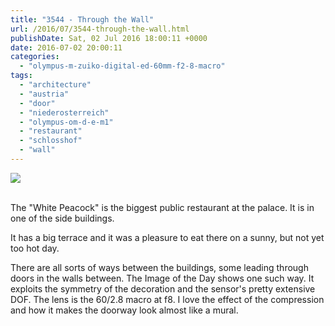 ```yaml
---
title: "3544 - Through the Wall"
url: /2016/07/3544-through-the-wall.html
publishDate: Sat, 02 Jul 2016 18:00:11 +0000
date: 2016-07-02 20:00:11
categories: 
  - "olympus-m-zuiko-digital-ed-60mm-f2-8-macro"
tags: 
  - "architecture"
  - "austria"
  - "door"
  - "niederosterreich"
  - "olympus-om-d-e-m1"
  - "restaurant"
  - "schlosshof"
  - "wall"
---
```

<div class="container">
<div class="center"><a target="_blank" href="https://d25zfm9zpd7gm5.cloudfront.net/1200x1200/2016/20160327_103739_lr.jpg"><img class="webfeedsFeaturedVisual" src="https://d25zfm9zpd7gm5.cloudfront.net/0600x0600/2016/20160327_103739_lr.jpg" /></a></div>
</div>
<br />

The "White Peacock" is the biggest public restaurant at the palace. It is in one of the side buildings.

<a target="_blank" href="https://d25zfm9zpd7gm5.cloudfront.net/1200x1200/2016/20160327_103244_lr.jpg"><img style="margin: 0pt 10px 0pt 0px; float: left;" src="https://d25zfm9zpd7gm5.cloudfront.net/0150x0150/2016/20160327_103244_lr.jpg" alt="" border="0" /></a> It has a big terrace and it was a pleasure to eat there on a sunny, but not yet too hot day.

There are all sorts of ways between the buildings, some leading through doors in the walls between. The Image of the Day shows one such way. It exploits the symmetry of the decoration and the sensor's pretty extensive DOF. The lens is the 60/2.8 macro at f8. I love the effect of the compression and how it makes the doorway look almost like a mural.
